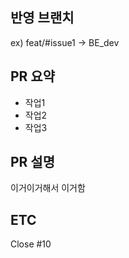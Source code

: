 ## 반영 브랜치
ex) feat/#issue1 -> BE_dev

## PR 요약
- 작업1
- 작업2
- 작업3

## PR 설명
이거이거해서 이거함

## ETC
Close #10
